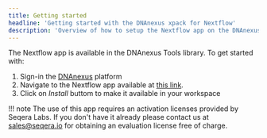 ```yaml
---
title: Getting started
headline: 'Getting started with the DNAnexus xpack for Nextflow'
description: 'Overview of how to setup the Nextflow app on the DNAnexus platform'
---
```


The Nextflow app is available in the DNAnexus Tools library. To get started with: 

1. Sign-in the [DNAnexus](http://dnanexus.com/) platform 
2. Navigate to the Nextflow app available at [this link](https://platform.dnanexus.com/app/nextflow-dx).
3. Click on *Install* buttom to make it available in your workspace
 
!!! note
    The use of this app requires an activation licenses provided by Seqera Labs. If you don't have it already please contact us at [sales@seqera.io](mailto:sales@seqera.io) for obtaining an evaluation license free of charge.
